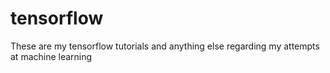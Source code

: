 # tensorflow

These are my tensorflow tutorials and anything else regarding my attempts at machine learning
